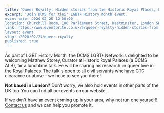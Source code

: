```yaml
---
title: 'Queer Royalty: Hidden stories from the Historic Royal Places, London'
excerpt: 'Join DCMS for their LGBT+ History Month event.
event-date: 2020-02-25 12:30:00
location: Churchill Room, 100 Parliament Street, Westminster, London SW1A 2NP
link: https://www.eventbrite.co.uk/e/queer-royalty-hidden-stories-from-the-historic-royal-palaces-tickets-94815215863
layout: event
slug: /2020/02/25/queer-royalty
published: true
---
```

As part of LGBT History Month, the DCMS LGBT+ Network is delighted to be welcoming Matthew Storey, Curator at Historic Royal Palaces (a DCMS ALB), for a lunchtime talk. He will be sharing his research on queer love in the Royal Palaces. The talk is open to all civil servants who have CTC clearance or above - we hope to see you there!

**Not based in London?** Don't worry, we also hold events in other parts of the UK too. You can find all our events on our website.

If we don't have an event coming up in your area, why not run one yourself! [Contact us](/about/contact-us/) and we can help you promote it.

